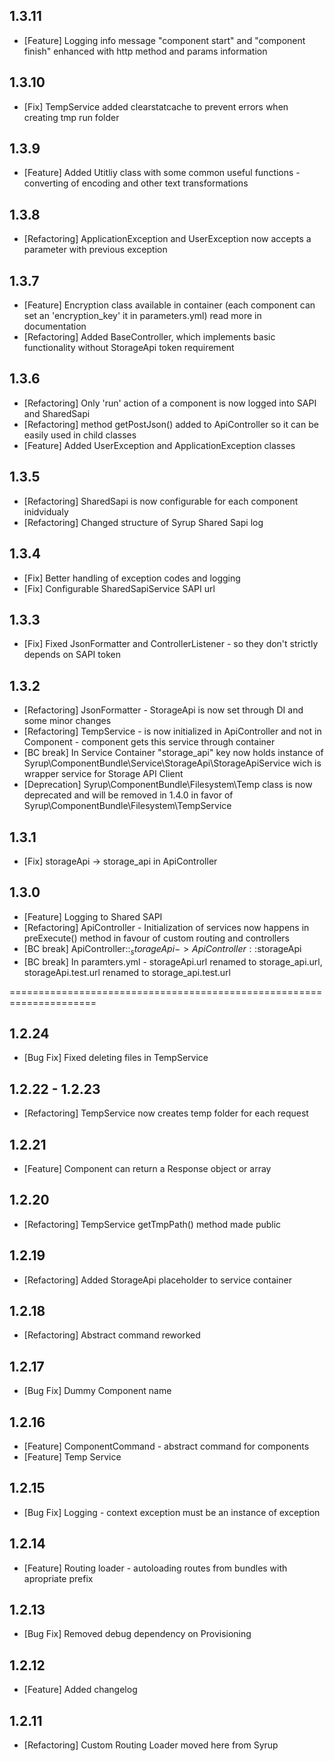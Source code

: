 ## 1.3.11
 * [Feature]    Logging info message "component start" and "component finish" enhanced with http method and params information

## 1.3.10
 * [Fix]    TempService added clearstatcache to prevent errors when creating tmp run folder

## 1.3.9
 * [Feature]        Added Utitliy class with some common useful functions - converting of encoding and other text transformations

## 1.3.8
 * [Refactoring]    ApplicationException and UserException now accepts a parameter with previous exception

## 1.3.7
 * [Feature]        Encryption class available in container (each component can set an 'encryption_key' it in parameters.yml) read more in documentation
 * [Refactoring]    Added BaseController, which implements basic functionality without StorageApi token requirement

## 1.3.6
 * [Refactoring]    Only 'run' action of a component is now logged into SAPI and SharedSapi
 * [Refactoring]    method getPostJson() added to ApiController so it can be easily used in child classes
 * [Feature]        Added UserException and ApplicationException classes

## 1.3.5
 * [Refactoring]    SharedSapi is now configurable for each component inidvidualy
 * [Refactoring]    Changed structure of Syrup Shared Sapi log

## 1.3.4
 * [Fix]    Better handling of exception codes and logging
 * [Fix]    Configurable SharedSapiService SAPI url

## 1.3.3
 * [Fix]    Fixed JsonFormatter and ControllerListener - so they don't strictly depends on SAPI token

## 1.3.2
 * [Refactoring]    JsonFormatter - StorageApi is now set through DI and some minor changes
 * [Refactoring]    TempService - is now initialized in ApiController and not in Component - component gets this service through container
 * [BC break]       In Service Container "storage_api" key now holds instance of Syrup\ComponentBundle\Service\StorageApi\StorageApiService wich is wrapper service for Storage API Client
 * [Deprecation]    Syrup\ComponentBundle\Filesystem\Temp class is now deprecated and will be removed in 1.4.0 in favor of Syrup\ComponentBundle\Filesystem\TempService

## 1.3.1
 * [Fix]    storageApi -> storage_api in ApiController

## 1.3.0
 * [Feature]        Logging to Shared SAPI
 * [Refactoring]    ApiController - Initialization of services now happens in preExecute() method in favour of custom routing and controllers
 * [BC break]       ApiController::$_storageApi -> ApiController::$storageApi
 * [BC break]       In paramters.yml - storageApi.url renamed to storage_api.url, storageApi.test.url renamed to storage_api.test.url

=====================================================================

## 1.2.24
 * [Bug Fix] Fixed deleting files in TempService

## 1.2.22 - 1.2.23
 * [Refactoring] TempService now creates temp folder for each request

## 1.2.21
 * [Feature] Component can return a Response object or array

## 1.2.20
 * [Refactoring] TempService getTmpPath() method made public

## 1.2.19
 * [Refactoring] Added StorageApi placeholder to service container

## 1.2.18
 * [Refactoring] Abstract command reworked

## 1.2.17
 * [Bug Fix] Dummy Component name

## 1.2.16
 * [Feature] ComponentCommand - abstract command for components
 * [Feature] Temp Service

## 1.2.15
 * [Bug Fix] Logging - context exception must be an instance of exception

## 1.2.14
 * [Feature] Routing loader - autoloading routes from bundles with apropriate prefix

## 1.2.13
 * [Bug Fix] Removed debug dependency on Provisioning

## 1.2.12
 * [Feature] Added changelog

## 1.2.11
 * [Refactoring] Custom Routing Loader moved here from Syrup

